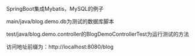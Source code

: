 SpringBoot集成Mybatis，MySQL的例子

main/java/blog.demo.db为测试的数据库脚本

test/java/blog.demo.controller的BlogDemoControllerTest为运行测试的方法

访问地址前缀为：http://localhost:8080/blog